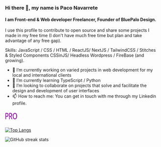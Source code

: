 ### Hi there 👋, my name is Paco Navarrete
#### I am Front-end & Web developer Freelancer, Founder of BluePalo Design.
I use this profile to contribute to open source and share some projects I made in my free time (I don't have much free time but plan and take advantage of any free gap).

Skills: JavaScript / CSS / HTML / ReactJS/ NextJS / TailwindCSS / Stitches & Styled Components CSSinJS/ Headless Wordpress / FireBase (and growing).

- 🔭 I’m currently working on varied projects in web development for my local and international clients 
- 🌱 I’m currently learning TypeScript / Python 
- 👯 I’m looking to collaborate on projects that solve and facilitate the design and development of user interfaces 
- 📫 How to reach me: You can get in touch with me through my Linkedin profile. 


<a href='https://github.com/pricing'><img src='https://raw.githubusercontent.com/acervenky/animated-github-badges/master/assets/pro.gif' width='40' height='40'></a> 

[![Top Langs](https://github-readme-stats.vercel.app/api/top-langs/?username=PacoNavarrete)](https://github.com/anuraghazra/github-readme-stats)

![GitHub streak stats](https://streak-stats.demolab.com/?user=PacoNavarrete)  

